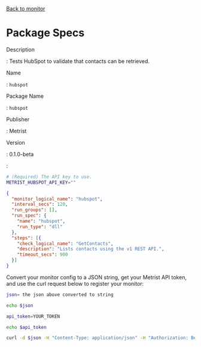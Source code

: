 [Back to monitor](hubspot.md)

# Package Specs

Description

: Tests HubSpot to validate that contacts can be retrieved.

Name

: `hubspot`

Package Name

: `hubspot`

Publisher

: Metrist

Version

: 0.1.0-beta

: &nbsp;


<!--@include: /parts/_3.md-->


```sh
# (Required) The API key to use.
METRIST_HUBSPOT_API_KEY=""
```

<!--@include: /parts/tips_env-vars.md -->


<!--@include: /parts/_4.md-->


```json
{
  "monitor_logical_name": "hubspot",
  "interval_secs": 120,
  "run_groups": [],
  "run_spec": {
    "name": "hubspot",
    "run_type": "dll"
  },
  "steps": [{
    "check_logical_name": "GetContacts",
    "description": "Lists contacts using the v1 REST API.",
    "timeout_secs": 900
  }]
}
```




Convert your monitor config to a JSON string, get your Metrist API token, and use the curl request below to register your monitor:

```sh
json= the json above converted to string

echo $json

api_token=YOUR_TOKEN

echo $api_token

curl -d $json -H "Content-Type: application/json" -H "Authorization: Bearer $api_token" 'https://app.metrist.io/api/v0/monitor-config'

```

<!--@include: /parts/tips_api.md-->


<!--@include: /parts/_5.md-->


<!--@include: /parts/result.md-->